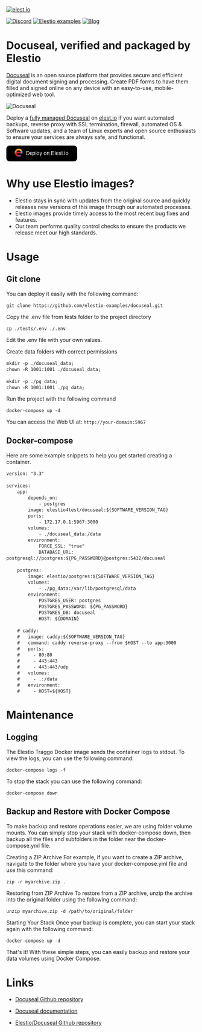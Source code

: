 <a href="https://elest.io">
  <img src="https://elest.io/images/elestio.svg" alt="elest.io" width="150" height="75">
</a>

[![Discord](https://img.shields.io/static/v1.svg?logo=discord&color=f78A38&labelColor=083468&logoColor=ffffff&style=for-the-badge&label=Discord&message=community)](https://discord.gg/4T4JGaMYrD "Get instant assistance and engage in live discussions with both the community and team through our chat feature.")
[![Elestio examples](https://img.shields.io/static/v1.svg?logo=github&color=f78A38&labelColor=083468&logoColor=ffffff&style=for-the-badge&label=github&message=open%20source)](https://github.com/elestio-examples "Access the source code for all our repositories by viewing them.")
[![Blog](https://img.shields.io/static/v1.svg?color=f78A38&labelColor=083468&logoColor=ffffff&style=for-the-badge&label=elest.io&message=Blog)](https://blog.elest.io "Latest news about elestio, open source software, and DevOps techniques.")

# Docuseal, verified and packaged by Elestio

[Docuseal](https://github.com/docusealco/docuseal) is an open source platform that provides secure and efficient digital document signing and processing. Create PDF forms to have them filled and signed online on any device with an easy-to-use, mobile-optimized web tool.

<img src="https://github.com/elestio-examples/docuseal/raw/main/docuseal.png" alt="Docuseal" width="800">

Deploy a <a target="_blank" href="https://elest.io/open-source/docuseal">fully managed Docuseal</a> on <a target="_blank" href="https://elest.io/">elest.io</a> if you want automated backups, reverse proxy with SSL termination, firewall, automated OS & Software updates, and a team of Linux experts and open source enthusiasts to ensure your services are always safe, and functional.

[![deploy](https://github.com/elestio-examples/docuseal/raw/main/deploy-on-elestio.png)](https://dash.elest.io/deploy?source=cicd&social=dockerCompose&url=https://github.com/elestio-examples/docuseal)

# Why use Elestio images?

- Elestio stays in sync with updates from the original source and quickly releases new versions of this image through our automated processes.
- Elestio images provide timely access to the most recent bug fixes and features.
- Our team performs quality control checks to ensure the products we release meet our high standards.

# Usage

## Git clone

You can deploy it easily with the following command:

    git clone https://github.com/elestio-examples/docuseal.git

Copy the .env file from tests folder to the project directory

    cp ./tests/.env ./.env

Edit the .env file with your own values.

Create data folders with correct permissions

    mkdir -p ./docuseal_data;
    chown -R 1001:1001 ./docuseal_data;

    mkdir -p ./pg_data;
    chown -R 1001:1001 ./pg_data;

Run the project with the following command

    docker-compose up -d

You can access the Web UI at: `http://your-domain:5967`

## Docker-compose

Here are some example snippets to help you get started creating a container.

    version: "3.3"

    services:
        app:
            depends_on:
                - postgres
            image: elestio4test/docuseal:${SOFTWARE_VERSION_TAG}
            ports:
                - 172.17.0.1:5967:3000
            volumes:
                - ./docuseal_data:/data
            environment:
                FORCE_SSL: "true"
                DATABASE_URL: postgresql://postgres:${PG_PASSWORD}@postgres:5432/docuseal

        postgres:
            image: elestio/postgres:${SOFTWARE_VERSION_TAG}
            volumes:
                - ./pg_data:/var/lib/postgresql/data
            environment:
                POSTGRES_USER: postgres
                POSTGRES_PASSWORD: ${PG_PASSWORD}
                POSTGRES_DB: docuseal
                HOST: ${DOMAIN}

        # caddy:
        #   image: caddy:${SOFTWARE_VERSION_TAG}
        #   command: caddy reverse-proxy --from $HOST --to app:3000
        #   ports:
        #     - 80:80
        #     - 443:443
        #     - 443:443/udp
        #   volumes:
        #     - .:/data
        #   environment:
        #     - HOST=${HOST}


# Maintenance

## Logging

The Elestio Traggo Docker image sends the container logs to stdout. To view the logs, you can use the following command:

    docker-compose logs -f

To stop the stack you can use the following command:

    docker-compose down

## Backup and Restore with Docker Compose

To make backup and restore operations easier, we are using folder volume mounts. You can simply stop your stack with docker-compose down, then backup all the files and subfolders in the folder near the docker-compose.yml file.

Creating a ZIP Archive
For example, if you want to create a ZIP archive, navigate to the folder where you have your docker-compose.yml file and use this command:

    zip -r myarchive.zip .

Restoring from ZIP Archive
To restore from a ZIP archive, unzip the archive into the original folder using the following command:

    unzip myarchive.zip -d /path/to/original/folder

Starting Your Stack
Once your backup is complete, you can start your stack again with the following command:

    docker-compose up -d

That's it! With these simple steps, you can easily backup and restore your data volumes using Docker Compose.

# Links

- <a target="_blank" href="https://github.com/docusealco/docuseal">Docuseal Github repository</a>

- <a target="_blank" href="https://github.com/docusealco/docuseal">Docuseal documentation</a>

- <a target="_blank" href="https://github.com/elestio-examples/docuseal">Elestio/Docuseal Github repository</a>
